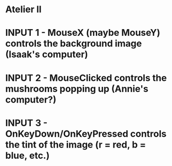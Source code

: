 # Atelier II

# INPUT 1 - MouseX (maybe MouseY) controls the background image (Isaak's computer)
# INPUT 2 - MouseClicked controls the mushrooms popping up (Annie's computer?)
# INPUT 3 - OnKeyDown/OnKeyPressed controls the tint of the image (r = red, b = blue, etc.)
